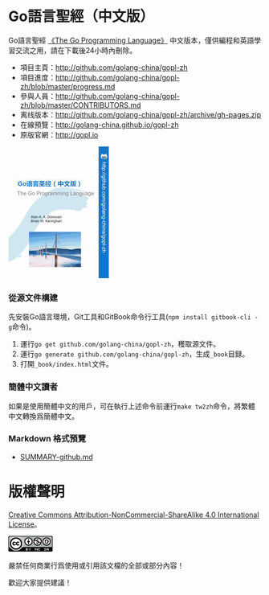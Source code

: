 # Go語言聖經（中文版）

Go語言聖經 [《The Go Programming Language》](http://gopl.io) 中文版本，僅供編程和英語學習交流之用，請在下載後24小時內刪除。

- 項目主頁：http://github.com/golang-china/gopl-zh
- 項目進度：http://github.com/golang-china/gopl-zh/blob/master/progress.md
- 參與人員：http://github.com/golang-china/gopl-zh/blob/master/CONTRIBUTORS.md
- 离线版本：http://github.com/golang-china/gopl-zh/archive/gh-pages.zip
- 在線預覽：http://golang-china.github.io/gopl-zh
- 原版官網：http://gopl.io

[![](cover_small.jpg)](https://github.com/golang-china/gopl-zh)


### 從源文件構建

先安裝Go語言環境，Git工具和GitBook命令行工具(`npm install gitbook-cli -g`命令)。

1. 運行`go get github.com/golang-china/gopl-zh`，穫取源文件。
2. 運行`go generate github.com/golang-china/gopl-zh`，生成`_book`目録。
3. 打開`_book/index.html`文件。

### 簡體中文讀者

如果是使用簡體中文的用戶，可在執行上述命令前運行`make tw2zh`命令，將繁體中文轉換爲簡體中文。

### Markdown 格式預覽

- [SUMMARY-github.md](SUMMARY-github.md)

# 版權聲明

<a rel="license" href="http://creativecommons.org/licenses/by-nc-sa/4.0/">Creative Commons Attribution-NonCommercial-ShareAlike 4.0 International License</a>。

<a rel="license" href="http://creativecommons.org/licenses/by-nc-sa/4.0/"><img alt="Creative Commons License" style="border-width:0" src="./images/by-nc-sa-4.0-88x31.png"></img></a>

嚴禁任何商業行爲使用或引用該文檔的全部或部分內容！

歡迎大家提供建議！

